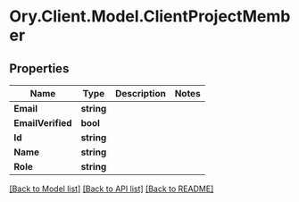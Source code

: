 # Ory.Client.Model.ClientProjectMember

## Properties

Name | Type | Description | Notes
------------ | ------------- | ------------- | -------------
**Email** | **string** |  | 
**EmailVerified** | **bool** |  | 
**Id** | **string** |  | 
**Name** | **string** |  | 
**Role** | **string** |  | 

[[Back to Model list]](../README.md#documentation-for-models) [[Back to API list]](../README.md#documentation-for-api-endpoints) [[Back to README]](../README.md)

